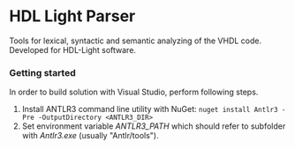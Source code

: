 # HDL Light Parser
Tools for lexical, syntactic and semantic analyzing of the VHDL code. Developed for HDL-Light software.

### Getting started
 In order to build solution with Visual Studio, perform following steps.
 
1. Install ANTLR3 command line utility with NuGet:
`nuget install Antlr3 -Pre -OutputDirectory <ANTLR3_DIR>`
2. Set environment variable *ANTLR3_PATH* which should refer to subfolder with *Antlr3.exe* (usually "Antlr<version>/tools").
